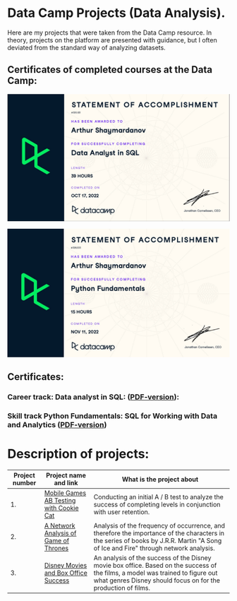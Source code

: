 # Data Camp Projects (Data Analysis).
Here are my projects that were taken from the Data Camp resource. In theory, projects on the platform are presented with guidance, but I often deviated from the standard way of analyzing datasets.

## Certificates of completed courses at the Data Camp:
![Completed career track Data Analyst in SQL](/DC_SQL.jpg)

![Completed skill track Python Fundamentals](/DC_Python.jpg)

## Certificates:

### Career track: Data analyst in SQL: ([PDF-version](certificates/DC_DA_SQL.pdf)):

### Skill track Python Fundamentals: SQL for Working with Data and Analytics ([PDF-version](certificates/DC_Python_fundamentals.pdf))

# Description of projects:
| Project number| Project name and link | What is the project about                                                     |
|---------------|-------------------|------------------------------------------------------------------|
|1.             | [Mobile Games AB Testing with Cookie Cat](https://nbviewer.org/github/Gobberz/Data-Camp-Projects-Data-Analysis-/blob/main/Mobile%20Games%20AB%20Testing%20with%20Cookie%20Cat/Mobile%20Games%20AB%20Testing%20with%20Cookie%20Cat.ipynb)|Conducting an initial A / B test to analyze the success of completing levels in conjunction with user retention.
|2.             | [A Network Analysis of Game of Thrones](https://nbviewer.org/github/Gobberz/Data-Camp-Projects-Data-Analysis-/blob/main/A%20Network%20Analysis%20of%20Game%20of%20Thrones/Network%20analysis%20GoT.ipynb)| Analysis of the frequency of occurrence, and therefore the importance of the characters in the series of books by J.R.R. Martin "A Song of Ice and Fire" through network analysis.
|3.             | [Disney Movies and Box Office Success](https://nbviewer.org/github/Gobberz/Data-Camp-Projects-Data-Analysis-/blob/main/Disney%20Movies%20and%20Box%20Office%20Success/Disney_box_office.ipynb)| An analysis of the success of the Disney movie box office. Based on the success of the films, a model was trained to figure out what genres Disney should focus on for the production of films.
